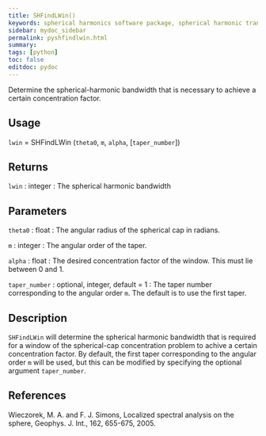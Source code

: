 ```yaml
---
title: SHFindLWin()
keywords: spherical harmonics software package, spherical harmonic transform, legendre functions, multitaper spectral analysis, fortran, Python, gravity, magnetic field
sidebar: mydoc_sidebar
permalink: pyshfindlwin.html
summary:
tags: [python]
toc: false
editdoc: pydoc
---
```


Determine the spherical-harmonic bandwidth that is necessary to achieve a certain concentration factor.

## Usage

`lwin` = SHFindLWin (`theta0`, `m`, `alpha`, [`taper_number`])

## Returns

`lwin` : integer
:   The spherical harmonic bandwidth

## Parameters

`theta0` : float
:   The angular radius of the spherical cap in radians.

`m` : integer
:   The angular order of the taper.

`alpha` : float
:   The desired concentration factor of the window. This must lie between 0 and 1.

`taper_number` : optional, integer, default = 1
:   The taper number corresponding to the angular order `m`. The default is to use the first taper.

## Description

`SHFindLWin` will determine the spherical harmonic bandwidth that is required for a window of the spherical-cap concentration problem to achive a certain concentration factor. By default, the first taper corresponding to the angular order `m` will be used, but this can be modified by specifying the optional argument `taper_number`. 

## References

Wieczorek, M. A. and F. J. Simons, Localized spectral analysis on the sphere, 
Geophys. J. Int., 162, 655-675, 2005.
